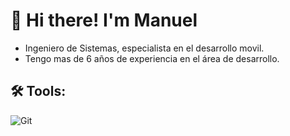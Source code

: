 # 👋 Hi there! I'm Manuel
-  Ingeniero de Sistemas, especialista en el desarrollo movil.
-  Tengo mas de 6 años de experiencia en el área de desarrollo.
## 🛠 Tools:
![Git](https://img.shields.io/badge/git-%23F05033.svg?style=for-the-badge&logo=git&logoColor=white)

